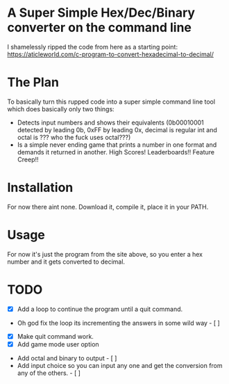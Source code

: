 # A Super Simple Hex/Dec/Binary converter on the command line

I shamelessly ripped the code from here as a starting point:
https://aticleworld.com/c-program-to-convert-hexadecimal-to-decimal/

# The Plan

To basically turn this rupped code into a super simple command line tool which does basically only two things:

- Detects input numbers and shows their equivalents (0b00010001 detected by leading 0b, 0xFF by leading 0x, decimal is regular int and octal is ??? who the fuck uses octal???)
- Is a simple never ending game that prints a number in one format and demands it returned in another. High Scores! Leaderboards!! Feature Creep!!

# Installation

For now there aint none. Download it, compile it, place it in your PATH.

# Usage

For now it's just the program from the site above, so you enter a hex number and it gets converted to decimal.

# TODO

- [x] Add a loop to continue the program until a quit command.
- Oh god fix the loop its incrementing the answers in some wild way - [ ]
- [x] Make quit command work. 
- [x] Add game mode user option
- Add octal and binary to output - [ ]
- Add input choice so you can input any one and get the conversion from any of the others. - [ ]
